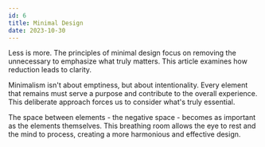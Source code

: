 ```yaml
---
id: 6
title: Minimal Design
date: 2023-10-30
---
```


Less is more. The principles of minimal design focus on removing the unnecessary to emphasize what truly matters. This article examines how reduction leads to clarity.

Minimalism isn't about emptiness, but about intentionality. Every element that remains must serve a purpose and contribute to the overall experience. This deliberate approach forces us to consider what's truly essential.

The space between elements - the negative space - becomes as important as the elements themselves. This breathing room allows the eye to rest and the mind to process, creating a more harmonious and effective design.